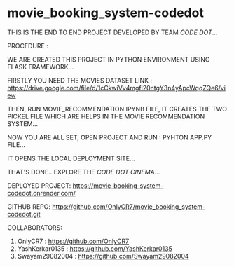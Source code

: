 # movie_booking_system-codedot

THIS IS THE END TO END PROJECT DEVELOPED BY TEAM *CODE DOT*...

PROCEDURE :

WE ARE CREATED THIS PROJECT IN PYTHON ENVIRONMENT USING FLASK FRAMEWORK...

FIRSTLY YOU NEED THE MOVIES DATASET LINK : https://drive.google.com/file/d/1cCkwiVv4mgfl20ntgY3n4yApcWqqZQe6/view

THEN, RUN MOVIE_RECOMMENDATION.IPYNB FILE, IT CREATES THE TWO PICKEL FILE WHICH ARE HELPS IN THE MOVIE RECOMMENDATION SYSTEM...

NOW YOU ARE ALL SET, OPEN PROJECT AND RUN : PYHTON APP.PY FILE...

IT OPENS THE LOCAL DEPLOYMENT SITE...

THAT'S DONE...EXPLORE THE *CODE DOT CINEMA*...

DEPLOYED PROJECT:
https://movie-booking-system-codedot.onrender.com/

GITHUB REPO: 
https://github.com/OnlyCR7/movie_booking_system-codedot.git

COLLABORATORS:
1. OnlyCR7 : https://github.com/OnlyCR7
2. YashKerkar0135 : https://github.com/YashKerkar0135
3. Swayam29082004 : https://github.com/Swayam29082004
